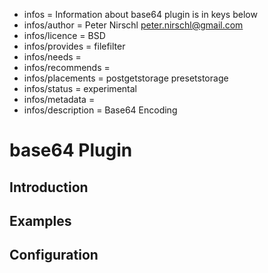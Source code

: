 - infos = Information about base64 plugin is in keys below
- infos/author = Peter Nirschl <peter.nirschl@gmail.com>
- infos/licence = BSD
- infos/provides = filefilter
- infos/needs =
- infos/recommends =
- infos/placements = postgetstorage presetstorage
- infos/status = experimental
- infos/metadata =
- infos/description = Base64 Encoding

# base64 Plugin #

## Introduction ##




## Examples ##



## Configuration ##
